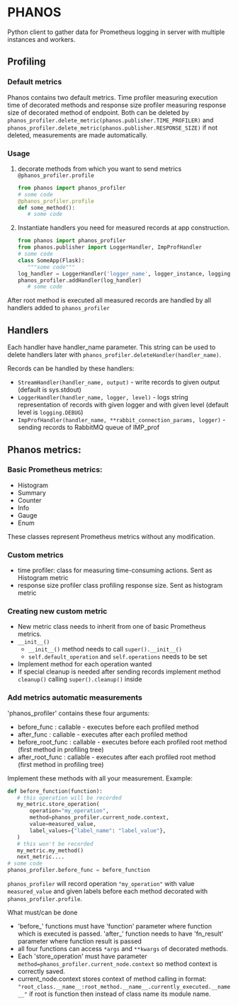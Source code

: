 # PHANOS
Python client to gather data for Prometheus logging in server with multiple instances and workers.

## Profiling

### Default metrics

Phanos contains two default metrics. Time profiler measuring execution time of
decorated methods and response size profiler measuring response size of decorated method
of endpoint. Both can be deleted by `phanos_profiler.delete_metric(phanos.publisher.TIME_PROFILER)`
and `phanos_profiler.delete_metric(phanos.publisher.RESPONSE_SIZE)` if not deleted, measurements are
made automatically.

### Usage

1. decorate methods from which you want to send metrics `@phanos_profiler.profile`
   ```python
   from phanos import phanos_profiler
   # some code
   @phanos_profiler.profile
   def some_method():
      # some code
   ```

2. Instantiate handlers you need for measured records at app construction.
   ```python      
   from phanos import phanos_profiler
   from phanos.publisher import LoggerHandler, ImpProfHandler
   # some code
   class SomeApp(Flask):
      """some code""" 
   log_handler = LoggerHandler('logger_name', logger_instance, logging_level)
   phanos_profiler.addHandler(log_handler)    
      # some code
   ```
After root method is executed all measured records are handled by all handlers added to
`phanos_profiler`

## Handlers

Each handler have handler_name parameter. This string can be used to delete handlers later
with `phanos_profiler.deleteHandler(handler_name)`.

Records can be handled by these handlers:
 - `StreamHandler(handler_name, output)` - write records to given output (default is sys.stdout)
 - `LoggerHandler(handler_name, logger, level)` - logs string representation of records with given logger and with given level
(default level is `logging.DEBUG`) 
 - `ImpProfHandler(handler_name, **rabbit_connection_params, logger)` - sending records to RabbitMQ queue of IMP_prof

## Phanos metrics:

### Basic Prometheus metrics:

 - Histogram
 - Summary
 - Counter
 - Info
 - Gauge
 - Enum

These classes represent Prometheus metrics without any modification.


### Custom metrics

 - time profiler: class for measuring time-consuming actions. Sent as Histogram metric
 - response size profiler class profiling response size. Sent as histogram metric
    

### Creating new custom metric

- New metric class needs to inherit from one of basic Prometheus metrics. 
- `__init__()`
  - `__init__()` method needs to call `super().__init__()`
  - `self.default_operation` and `self.operations` needs to be set
- Implement method for each operation wanted
- If special cleanup is needed after sending records implement method `cleanup()` calling `super().cleanup()` inside

### Add metrics automatic measurements

'phanos_profiler' contains these four arguments:
 
- before_func : callable - executes before each profiled method
- after_func : callable - executes after each profiled method
- before_root_func : callable - executes before each profiled root method (first method in profiling tree)
- after_root_func : callable - executes after each profiled root method (first method in profiling tree)

Implement these methods with all your measurement. Example:
   ```python
   def before_function(function):
      # this operation will be recorded
      my_metric.store_operation(
          operation="my_operation",
          method=phanos_profiler.current_node.context,
          value=measured_value,
          label_values={"label_name": "label_value"},
      )
      # this won't be recorded
      my_metric.my_method()
      next_metric....
   # some code 
   phanos_profiler.before_func = before_function
   ```

`phanos_profiler` will record operation `"my_operation"` with value `measured_value` and given labels before
each method decorated with `phanos_profiler.profile`.

What must/can be done
- 'before_' functions must have 'function' parameter where function which is executed is passed.
'after_' function needs to have 'fn_result' parameter where function result is passed
- all four functions can access `*args` and `**kwargs` of decorated methods.
- Each 'store_operation' must have parameter `method=phanos_profiler.current_node.context` so 
method context is correctly saved. 
- current_node.context stores context of method calling in format: 
`"root_class.__name__:root_method.__name__.currently_executed.__name__"` if root is function then instead of 
class name its module name.

